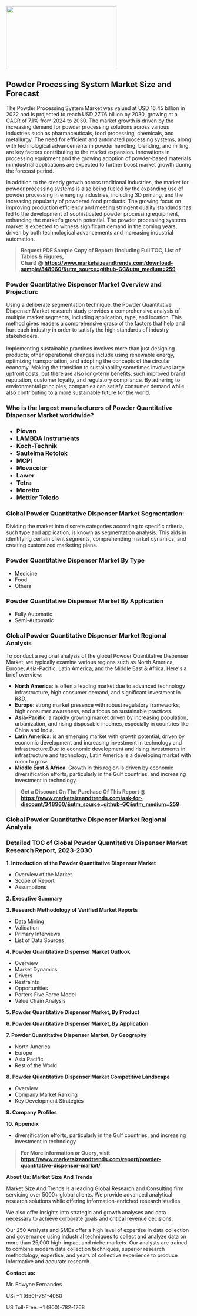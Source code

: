 <p><img class="alignnone size-medium wp-image-20088" src="https://ffe5etoiles.com/wp-content/uploads/2024/12/MST1-300x171.png" alt="" width="300" height="171" /></p><h2>Powder Processing System Market Size and Forecast</h2><p>The Powder Processing System Market was valued at USD 16.45 billion in 2022 and is projected to reach USD 27.76 billion by 2030, growing at a CAGR of 7.1% from 2024 to 2030. The market growth is driven by the increasing demand for powder processing solutions across various industries such as pharmaceuticals, food processing, chemicals, and metallurgy. The need for efficient and automated processing systems, along with technological advancements in powder handling, blending, and milling, are key factors contributing to the market expansion. Innovations in processing equipment and the growing adoption of powder-based materials in industrial applications are expected to further boost market growth during the forecast period.</p><p>In addition to the steady growth across traditional industries, the market for powder processing systems is also being fueled by the expanding use of powder processing in emerging industries, including 3D printing, and the increasing popularity of powdered food products. The growing focus on improving production efficiency and meeting stringent quality standards has led to the development of sophisticated powder processing equipment, enhancing the market's growth potential. The powder processing systems market is expected to witness significant demand in the coming years, driven by both technological advancements and increasing industrial automation.</p></p><blockquote id="" class=""><strong>Request PDF Sample Copy of Report: (Including Full TOC, List of Tables &amp; Figures, Chart)&nbsp;@&nbsp;<strong><a href="https://www.marketsizeandtrends.com/download-sample/348960/&utm_source=github-GC&utm_medium=259" target="_blank">https://www.marketsizeandtrends.com/download-sample/348960/&utm_source=github-GC&utm_medium=259</a></strong></strong></blockquote><h3 id="" class="">Powder Quantitative Dispenser Market&nbsp;Overview and Projection:</h3><p id="" class="">Using a deliberate segmentation technique, the Powder Quantitative Dispenser Market research study provides a comprehensive analysis of multiple market segments, including application, type, and location. This method gives readers a comprehensive grasp of the factors that help and hurt each industry in order to satisfy the high standards of industry stakeholders. <br /> <br />Implementing sustainable practices involves more than just designing products; other operational changes include using renewable energy, optimizing transportation, and adopting the concepts of the circular economy. Making the transition to sustainability sometimes involves large upfront costs, but there are also long-term benefits, such improved brand reputation, customer loyalty, and regulatory compliance. By adhering to environmental principles, companies can satisfy consumer demand while also contributing to a more sustainable future for the world.</p><h3 id="" class="">Who is the largest manufacturers of&nbsp;Powder Quantitative Dispenser Market worldwide?</h3><h3 class=""><p><ul><li>Piovan </li><li> LAMBDA Instruments </li><li> Koch-Technik </li><li> Sautelma Rotolok </li><li> MCPI </li><li> Movacolor </li><li> Lawer </li><li> Tetra </li><li> Moretto </li><li> Mettler Toledo</li></ul></p></h3><h3 id="" class="">Global&nbsp;Powder Quantitative Dispenser Market Segmentation:</h3><p id="" class="">Dividing the market into discrete categories according to specific criteria, such type and application, is known as segmentation analysis. This aids in identifying certain client segments, comprehending market dynamics, and creating customized marketing plans.</p><h3 id="" class="">Powder Quantitative Dispenser Market&nbsp;By Type</h3><p><p><ul><li>Medicine</li><li> Food</li><li> Others</p></li></ul></p></p><h3 id="" class="">Powder Quantitative Dispenser Market&nbsp;By Application</h3><p class=""><p><ul><li>Fully Automatic</li><li> Semi-Automatic</li></ul></p></p><h3 id="" class="">Global Powder Quantitative Dispenser Market Regional Analysis</h3><p id="" class="">To conduct a regional analysis of the global Powder Quantitative Dispenser Market, we typically examine various regions such as North America, Europe, Asia-Pacific, Latin America, and the Middle East &amp; Africa. Here's a brief overview:</p><ul><li><strong>North America</strong>: is often a leading market due to advanced technology infrastructure, high consumer demand, and significant investment in R&amp;D.</li><li><strong>Europe</strong>: strong market presence with robust regulatory frameworks, high consumer awareness, and a focus on sustainable practices.</li><li><strong>Asia-Pacific</strong>: a rapidly growing market driven by increasing population, urbanization, and rising disposable incomes, especially in countries like China and India.</li><li><strong>Latin America</strong>: is an emerging market with growth potential, driven by economic development and increasing investment in technology and infrastructure.Due to economic development and rising investments in infrastructure and technology, Latin America is a developing market with room to grow.</li><li><strong>Middle East &amp; Africa</strong>: Growth in this region is driven by economic diversification efforts, particularly in the Gulf countries, and increasing investment in technology.</li></ul><blockquote id="" class=""><strong>Get a Discount On The Purchase Of This Report @ <strong><a href="https://www.marketsizeandtrends.com/ask-for-discount/348960/&utm_source=github-GC&utm_medium=259" target="_blank">https://www.marketsizeandtrends.com/ask-for-discount/348960/&utm_source=github-GC&utm_medium=259</a></strong></strong></blockquote><h3 id="" class="">Global Powder Quantitative Dispenser Market Regional Analysis</h3><h3 id="" class="">Detailed TOC of Global Powder Quantitative Dispenser Market Research Report, 2023-2030</h3><p id="" class=""><strong>1. Introduction of the Powder Quantitative Dispenser Market</strong></p><ul><li>Overview of the Market</li><li>Scope of Report</li><li>Assumptions</li></ul><p id="" class=""><strong>2. Executive Summary</strong></p><p id="" class=""><strong>3. Research Methodology of Verified Market Reports</strong></p><ul><li>Data Mining</li><li>Validation</li><li>Primary Interviews</li><li>List of Data Sources</li></ul><p id="" class=""><strong>4. Powder Quantitative Dispenser Market Outlook</strong></p><ul><li>Overview</li><li>Market Dynamics</li><li>Drivers</li><li>Restraints</li><li>Opportunities</li><li>Porters Five Force Model</li><li>Value Chain Analysis</li></ul><p id="" class=""><strong>5. Powder Quantitative Dispenser Market, By Product</strong></p><p id="" class=""><strong>6. Powder Quantitative Dispenser Market, By Application</strong></p><p id="" class=""><strong>7. Powder Quantitative Dispenser Market, By Geography</strong></p><ul><li>North America</li><li>Europe</li><li>Asia Pacific</li><li>Rest of the World</li></ul><p id="" class=""><strong>8. Powder Quantitative Dispenser Market Competitive Landscape</strong></p><ul><li>Overview</li><li>Company Market Ranking</li><li>Key Development Strategies</li></ul><p id="" class=""><strong>9. Company Profiles</strong></p><p id="" class=""><strong>10. Appendix</strong></p><ul><li>diversification efforts, particularly in the Gulf countries, and increasing investment in technology.</li></ul><blockquote id="" class=""><strong>For More Information or Query, visit <strong><strong><a href="https://www.marketsizeandtrends.com/report/powder-quantitative-dispenser-market/" target="_blank">https://www.marketsizeandtrends.com/report/powder-quantitative-dispenser-market/</a></strong></strong></strong></blockquote><p id="" class=""><strong>About Us: Market Size And Trends</strong></p><p id="" class="">Market Size And Trends is a leading Global Research and Consulting firm servicing over 5000+ global clients. We provide advanced analytical research solutions while offering information-enriched research studies.</p><p id="" class="">We also offer insights into strategic and growth analyses and data necessary to achieve corporate goals and critical revenue decisions.</p><p id="" class="">Our 250 Analysts and SMEs offer a high level of expertise in data collection and governance using industrial techniques to collect and analyze data on more than 25,000 high-impact and niche markets. Our analysts are trained to combine modern data collection techniques, superior research methodology, expertise, and years of collective experience to produce informative and accurate research.</p><p id="" class=""><strong>Contact us:</strong></p><p id="" class="">Mr. Edwyne Fernandes</p><p id="" class="">US: +1 (650)-781-4080</p><p id="" class="">US Toll-Free: +1 (800)-782-1768</p>
